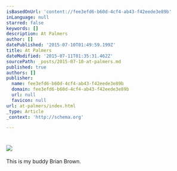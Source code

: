 ```yaml
---
isBasedOnUrl: 'content://fee3efd6-b60d-4cf4-ab43-f42eede3e89b'
inLanguage: null
starred: false
keywords: []
description: At Palmers
author: []
datePublished: '2015-07-10T01:49:59.199Z'
title: At Palmers
dateModified: '2015-07-11T01:35:31.462Z'
sourcePath: _posts/2015-07-10-at-palmers.md
published: true
authors: []
publisher:
  name: fee3efd6-b60d-4cf4-ab43-f42eede3e89b
  domain: fee3efd6-b60d-4cf4-ab43-f42eede3e89b
  url: null
  favicon: null
url: at-palmers/index.html
_type: Article
_context: 'http://schema.org'

---
```

# ![](https://the-grid-user-content.s3-us-west-2.amazonaws.com/f80dbe8b-19cc-4779-ae97-346045794250.jpg)

This is my buddy Brian Brown.